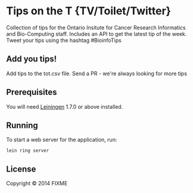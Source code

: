 # Tips on the T {TV/Toilet/Twitter}

Collection of tips for the Ontario Insitute for Cancer Research Informatics and Bio-Computing staff. Includes an API to get the latest tip of the week. Tweet your tips using the hashtag #BioinfoTips

## Add you tips!

Add tips to the tot.csv file. Send a PR - we're always looking for more tips

## Prerequisites

You will need [Leiningen][1] 1.7.0 or above installed.

[1]: https://github.com/technomancy/leiningen

## Running

To start a web server for the application, run:

    lein ring server

## License

Copyright © 2014 FIXME
